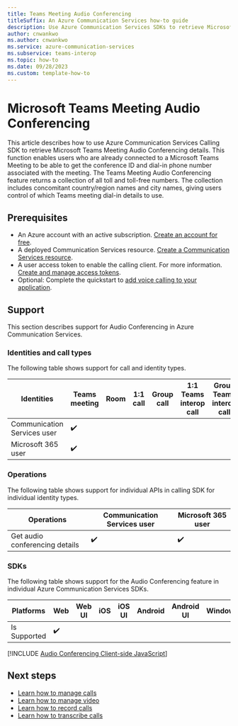 ```yaml
---
title: Teams Meeting Audio Conferencing
titleSuffix: An Azure Communication Services how-to guide
description: Use Azure Communication Services SDKs to retrieve Microsoft Teams Meeting Audio Conferencing Details.
author: cnwankwo
ms.author: cnwankwo
ms.service: azure-communication-services
ms.subservice: teams-interop
ms.topic: how-to 
ms.date: 09/28/2023
ms.custom: template-how-to
---
```


# Microsoft Teams Meeting Audio Conferencing 

This article describes how to use Azure Communication Services Calling SDK to retrieve Microsoft Teams Meeting Audio Conferencing details. This function enables users who are already connected to a Microsoft Teams Meeting to be able to get the conference ID and dial-in phone number associated with the meeting. The Teams Meeting Audio Conferencing feature returns a collection of all toll and toll-free numbers. The collection includes concomitant country/region names and city names, giving users control of which Teams meeting dial-in details to use.

## Prerequisites

- An Azure account with an active subscription. [Create an account for free](https://azure.microsoft.com/pricing/purchase-options/azure-account?cid=msft_learn). 
- A deployed Communication Services resource. [Create a Communication Services resource](../../quickstarts/create-communication-resource.md).
- A user access token to enable the calling client. For more information. [Create and manage access tokens](../../quickstarts/identity/access-tokens.md).
- Optional: Complete the quickstart to [add voice calling to your application](../../quickstarts/voice-video-calling/getting-started-with-calling.md).

## Support

This section describes support for Audio Conferencing in Azure Communication Services.

### Identities and call types

The following table shows support for call and identity types. 

|Identities | Teams meeting | Room | 1:1 call | Group call | 1:1 Teams interop call | Group Teams interop call |
| --- | --- | --- | --- | --- | --- | --- |
|Communication Services user | ✔️ |   |   |   |	  |	  |
|Microsoft 365 user | ✔️ |   |   |   |   |   |

### Operations

The following table shows support for individual APIs in calling SDK for individual identity types. 

|Operations | Communication Services user | Microsoft 365 user |
| --- | --- | --- |
|Get audio conferencing details	| ✔️ | ✔️ |  	

### SDKs

The following table shows support for the Audio Conferencing feature in individual Azure Communication Services SDKs.

| Platforms | Web | Web UI | iOS | iOS UI | Android | Android UI | Windows |
| --- | --- | --- | --- | --- | --- | --- | --- |
|Is Supported | ✔️ |   |   |   |   |    |   |		

[!INCLUDE [Audio Conferencing Client-side JavaScript](./includes/audio-conferencing/audio-conferencing-web.md)]

## Next steps

- [Learn how to manage calls](./manage-calls.md)
- [Learn how to manage video](./manage-video.md)
- [Learn how to record calls](./record-calls.md)
- [Learn how to transcribe calls](./call-transcription.md)
